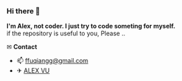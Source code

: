 ### Hi there 👋

**I'm Alex, not coder. I just try to code someting for myself.**  
 if the repository is useful to you, Please ..

✉ **Contact**
- 📫 ffuqiangg@gmail.com
- ✈ [ALEX VU](https://t.me/ffuqiangg)

<!--START_SECTION:waka-->
<!--END_SECTION:waka-->
